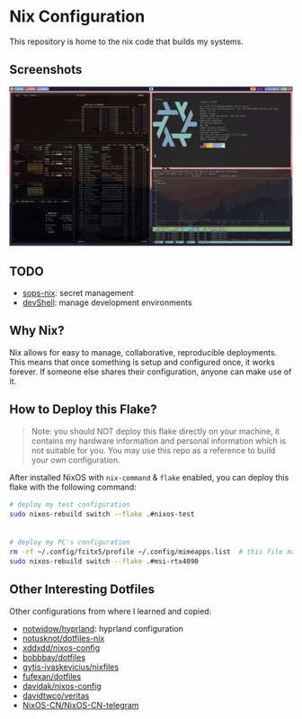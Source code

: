 # Nix Configuration

This repository is home to the nix code that builds my systems.


## Screenshots

![](./_img/screenshot_2023-05-07-21-21.webp)

## TODO

- [sops-nix](https://github.com/Mic92/sops-nix): secret management
- [devShell](https://github.com/numtide/devshell): manage development environments

## Why Nix?

Nix allows for easy to manage, collaborative, reproducible deployments. This means that once something is setup and configured once, it works forever. If someone else shares their configuration, anyone can make use of it.


## How to Deploy this Flake?

>Note: you should NOT deploy this flake directly on your machine, it contains my hardware information and personal information which is not suitable for you. You may use this repo as a reference to build your own configuration.

After installed NixOS with `nix-command` & `flake` enabled, you can deploy this flake with the following command:

```bash
# deploy my test configuration
sudo nixos-rebuild switch --flake .#nixos-test


# deploy my PC's configuration
rm -rf ~/.config/fcitx5/profile ~/.config/mimeapps.list  # this file may be covered by fcitx5, so remove it first
sudo nixos-rebuild switch --flake .#msi-rtx4090
```

## Other Interesting Dotfiles

Other configurations from where I learned and copied:

- [notwidow/hyprland](https://github.com/notwidow/hyprland): hyprland configuration
- [notusknot/dotfiles-nix](https://github.com/notusknot/dotfiles-nix)
- [xddxdd/nixos-config](https://github.com/xddxdd/nixos-config)
- [bobbbay/dotfiles](https://github.com/bobbbay/dotfiles)
- [gytis-ivaskevicius/nixfiles](https://github.com/gytis-ivaskevicius/nixfiles)
- [fufexan/dotfiles](https://github.com/fufexan/dotfiles)
- [davidak/nixos-config](https://codeberg.org/davidak/nixos-config)
- [davidtwco/veritas](https://github.com/davidtwco/veritas)
- [NixOS-CN/NixOS-CN-telegram](https://github.com/NixOS-CN/NixOS-CN-telegram)
